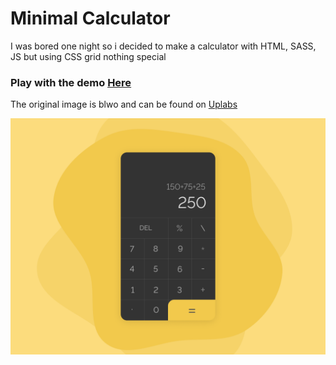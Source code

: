 # Minimal Calculator

I was bored one night so i decided to make a calculator with HTML, SASS, JS but using CSS grid nothing special

### Play with the demo [Here](http://calculator.luke.skelhorn.co.uk/)

The original image is blwo and can be found on [Uplabs](https://www.uplabs.com/posts/minimal-calculator-91c9252a-e0e3-4c79-88cd-228c94e86abc)

![Image its based off](assets/img/original-image.png?raw=true 'Original Image')
